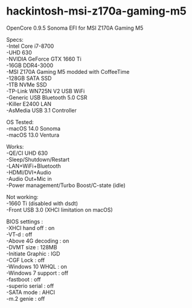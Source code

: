 # hackintosh-msi-z170a-gaming-m5
OpenCore 0.9.5 Sonoma EFI for MSI Z170A Gaming M5

Specs:<br />
-Intel Core i7-8700<br />
-UHD 630<br />
-NVIDIA GeForce GTX 1660 Ti<br />
-16GB DDR4-3000<br />
-MSI Z170A Gaming M5 modded with CoffeeTime<br />
-128GB SATA SSD<br />
-1TB NVMe SSD<br />
-TP-Link WN725N V2 USB WiFi<br />
-Generic USB Bluetooth 5.0 CSR<br />
-Killer E2400 LAN<br />
-AsMedia USB 3.1 Controller<br />


OS Tested:<br />
-macOS 14.0 Sonoma<br />
-macOS 13.0 Ventura<br />

Works:<br />
-QE/CI UHD 630<br />
-Sleep/Shutdown/Restart<br />
-LAN+WiFi+Bluetooth<br />
-HDMI/DVI+Audio<br />
-Audio Out+Mic in<br />
-Power management/Turbo Boost/C-state (idle)<br />

Not working:<br />
-1660 Ti (disabled  with dsdt)<br />
-Front USB 3.0 (XHCI limitation on macOS)<br />

BIOS settings :<br />
-XHCI hand off     : on<br />
-VT-d              : off<br />
-Above 4G decoding : on<br />
-DVMT size         : 128MB<br />
-Initiate Graphic  : IGD<br />
-CGF Lock          : off<br />
-Windows 10 WHQL   : on<br />
-Windows 7 support : off<br />
-fastboot          : off<br />
-superio serial    : off<br />
-SATA mode         : AHCI<br />
-m.2 genie         : off<br />
